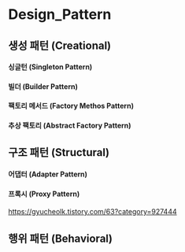 # Design_Pattern

## 생성 패턴 (Creational)

#### 싱글턴 (Singleton Pattern)
#### 빌더 (Builder Pattern)
#### 팩토리 메서드 (Factory Methos Pattern)
#### 추상 팩토리 (Abstract Factory Pattern)

## 구조 패턴 (Structural)

#### 어댑터 (Adapter Pattern)
#### 프록시 (Proxy Pattern)
<https://gyucheolk.tistory.com/63?category=927444>

## 행위 패턴 (Behavioral)

